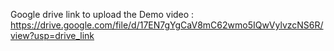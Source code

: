 Google drive link to upload the Demo video :    https://drive.google.com/file/d/17EN7gYgCaV8mC62wmo5IQwVylvzcNS6R/view?usp=drive_link
